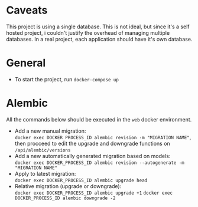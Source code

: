 # Caveats
This project is using a single database. This is not ideal, but since it's a self hosted project, i couldn't justify the overhead of managing multiple databases.
In a real project, each application should have it's own database.

# General
- To start the project, run `docker-compose up`

# Alembic
All the commands below should be executed in the `web` docker environment.

- Add a new manual migration:  
`docker exec DOCKER_PROCESS_ID alembic revision -m "MIGRATION NAME"`, then procceed to edit the upgrade and downgrade functions on `/api/alembic/versions`
- Add a new automatically generated migration based on models:  
`docker exec DOCKER_PROCESS_ID alembic revision --autogenerate -m "MIGRATION NAME"`
- Apply to latest migration:  
`docker exec DOCKER_PROCESS_ID alembic upgrade head`
- Relative migration (upgrade or downgrade):  
`docker exec DOCKER_PROCESS_ID alembic upgrade +1`
`docker exec DOCKER_PROCESS_ID alembic downgrade -2`